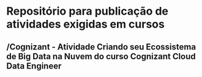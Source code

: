 # Repositório para publicação de atividades exigidas em cursos

## /Cognizant - Atividade Criando seu Ecossistema de Big Data na Nuvem do curso Cognizant Cloud Data Engineer
